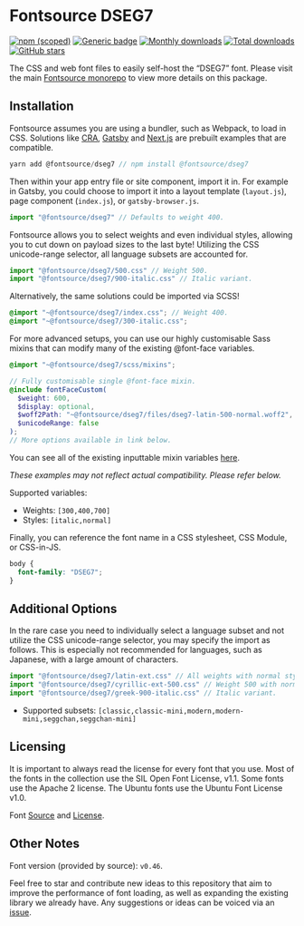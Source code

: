 # Fontsource DSEG7

[![npm (scoped)](https://img.shields.io/npm/v/@fontsource/dseg7?color=brightgreen)](https://www.npmjs.com/package/@fontsource/dseg7) [![Generic badge](https://img.shields.io/badge/fontsource-passing-brightgreen)](https://github.com/fontsource/fontsource) [![Monthly downloads](https://badgen.net/npm/dm/@fontsource/dseg7)](https://github.com/fontsource/fontsource) [![Total downloads](https://badgen.net/npm/dt/@fontsource/dseg7)](https://github.com/fontsource/fontsource) [![GitHub stars](https://img.shields.io/github/stars/fontsource/fontsource.svg?style=social&label=Star)](https://github.com/fontsource/fontsource/stargazers)

The CSS and web font files to easily self-host the “DSEG7” font. Please visit the main [Fontsource monorepo](https://github.com/fontsource/fontsource) to view more details on this package.

## Installation

Fontsource assumes you are using a bundler, such as Webpack, to load in CSS. Solutions like [CRA](https://create-react-app.dev/), [Gatsby](https://www.gatsbyjs.org/) and [Next.js](https://nextjs.org/) are prebuilt examples that are compatible.

```javascript
yarn add @fontsource/dseg7 // npm install @fontsource/dseg7
```

Then within your app entry file or site component, import it in. For example in Gatsby, you could choose to import it into a layout template (`layout.js`), page component (`index.js`), or `gatsby-browser.js`.

```javascript
import "@fontsource/dseg7" // Defaults to weight 400.
```

Fontsource allows you to select weights and even individual styles, allowing you to cut down on payload sizes to the last byte! Utilizing the CSS unicode-range selector, all language subsets are accounted for.

```javascript
import "@fontsource/dseg7/500.css" // Weight 500.
import "@fontsource/dseg7/900-italic.css" // Italic variant.
```

Alternatively, the same solutions could be imported via SCSS!

```scss
@import "~@fontsource/dseg7/index.css"; // Weight 400.
@import "~@fontsource/dseg7/300-italic.css";
```

For more advanced setups, you can use our highly customisable Sass mixins that can modify many of the existing @font-face variables.

```scss
@import "~@fontsource/dseg7/scss/mixins";

// Fully customisable single @font-face mixin.
@include fontFaceCustom(
  $weight: 600,
  $display: optional,
  $woff2Path: "~@fontsource/dseg7/files/dseg7-latin-500-normal.woff2",
  $unicodeRange: false
);
// More options available in link below.
```

You can see all of the existing inputtable mixin variables [here](https://github.com/fontsource/fontsource/tree/master/packages/dseg7/scss/mixins.scss).

_These examples may not reflect actual compatibility. Please refer below._

Supported variables:

- Weights: `[300,400,700]`
- Styles: `[italic,normal]`

Finally, you can reference the font name in a CSS stylesheet, CSS Module, or CSS-in-JS.

```css
body {
  font-family: "DSEG7";
}
```

## Additional Options

In the rare case you need to individually select a language subset and not utilize the CSS unicode-range selector, you may specify the import as follows. This is especially not recommended for languages, such as Japanese, with a large amount of characters.

```javascript
import "@fontsource/dseg7/latin-ext.css" // All weights with normal style included.
import "@fontsource/dseg7/cyrillic-ext-500.css" // Weight 500 with normal style.
import "@fontsource/dseg7/greek-900-italic.css" // Italic variant.
```

- Supported subsets: `[classic,classic-mini,modern,modern-mini,seggchan,seggchan-mini]`

## Licensing

It is important to always read the license for every font that you use.
Most of the fonts in the collection use the SIL Open Font License, v1.1. Some fonts use the Apache 2 license. The Ubuntu fonts use the Ubuntu Font License v1.0.

Font [Source](https://github.com/keshikan/DSEG) and [License](https://github.com/keshikan/DSEG/blob/master/DSEG-LICENSE.txt).

## Other Notes

Font version (provided by source): `v0.46`.

Feel free to star and contribute new ideas to this repository that aim to improve the performance of font loading, as well as expanding the existing library we already have. Any suggestions or ideas can be voiced via an [issue](https://github.com/fontsource/fontsource/issues).

